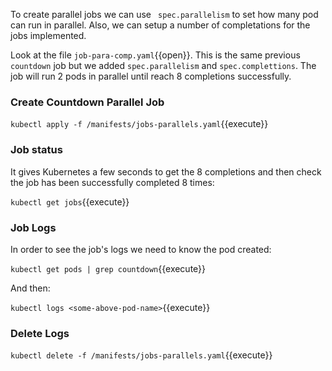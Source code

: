 To create parallel jobs we can use ` spec.parallelism` to set how many pod can run in parallel. Also, we can setup a number of completations for the jobs implemented.

Look at the file `job-para-comp.yaml`{{open}}. This is the same previous `countdown` job but we added `spec.parallelism` and `spec.complettions`. The job will run 2 pods in parallel until reach 8 completions successfully.

### Create Countdown Parallel Job

`kubectl apply -f /manifests/jobs-parallels.yaml`{{execute}}

### Job status

It gives Kubernetes a few seconds to get the 8 completions and then check the job has been successfully completed 8 times:

`kubectl get jobs`{{execute}}

### Job Logs

In order to see the job's logs we need to know the pod created:

`kubectl get pods | grep countdown`{{execute}}

And then:

`kubectl logs <some-above-pod-name>`{{execute}}

### Delete Logs

`kubectl delete -f /manifests/jobs-parallels.yaml`{{execute}}


